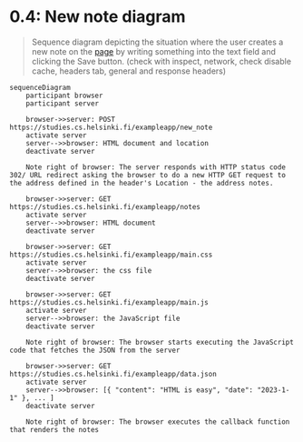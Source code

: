 # 0.4: New note diagram
> Sequence diagram depicting the situation where the user creates a new note on the [page](https://studies.cs.helsinki.fi/exampleapp/notes) by writing something into the text field and clicking the Save button. (check with inspect, network, check disable cache, headers tab, general and response headers)

```mermaid
sequenceDiagram
    participant browser
    participant server

    browser->>server: POST https://studies.cs.helsinki.fi/exampleapp/new_note
    activate server
    server-->>browser: HTML document and location
    deactivate server

    Note right of browser: The server responds with HTTP status code 302/ URL redirect asking the browser to do a new HTTP GET request to the address defined in the header's Location - the address notes.

    browser->>server: GET https://studies.cs.helsinki.fi/exampleapp/notes
    activate server
    server-->>browser: HTML document
    deactivate server

    browser->>server: GET https://studies.cs.helsinki.fi/exampleapp/main.css
    activate server
    server-->>browser: the css file
    deactivate server

    browser->>server: GET https://studies.cs.helsinki.fi/exampleapp/main.js
    activate server
    server-->>browser: the JavaScript file
    deactivate server

    Note right of browser: The browser starts executing the JavaScript code that fetches the JSON from the server

    browser->>server: GET https://studies.cs.helsinki.fi/exampleapp/data.json
    activate server
    server-->>browser: [{ "content": "HTML is easy", "date": "2023-1-1" }, ... ]
    deactivate server

    Note right of browser: The browser executes the callback function that renders the notes

```